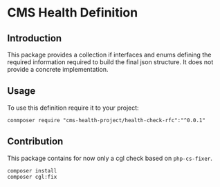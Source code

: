 # CMS Health Definition

## Introduction

This package provides a collection if interfaces and enums defining the
required information required to build the final json structure. It does
not provide a concrete implementation.

## Usage

To use this definition require it to your project:

```terminal
conmposer require "cms-health-project/health-check-rfc":"^0.0.1"
```

## Contribution

This package contains for now only a cgl check based on `php-cs-fixer`.

```terminal
composer install
composer cgl:fix
```